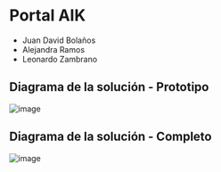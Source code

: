 # Portal AIK

- Juan David Bolaños
- Alejandra Ramos
- Leonardo Zambrano

## **Diagrama de la solución - Prototipo**

![image](https://drive.google.com/uc?export=view&id=1GDfmGSIZYwpjPwPeK-BDlX8DYai1EQnI)

## **Diagrama de la solución - Completo**

![image](https://drive.google.com/uc?export=view&id=1CwEA7PychXA_V5PsnSU-Jz16_uZAZtnK)